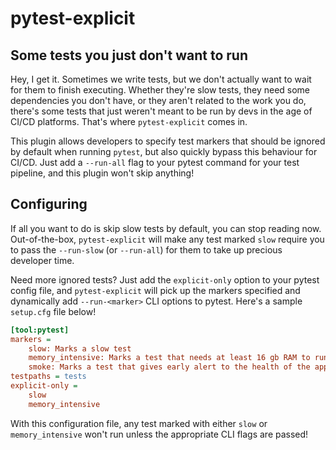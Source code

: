 # pytest-explicit

## Some tests you just don't want to run

Hey, I get it. Sometimes we write tests, but we don't actually want to wait
for them to finish executing. Whether they're slow tests, they need some
dependencies you don't have, or they aren't related to the work you
do, there's some tests that just weren't meant to be run by devs in the age
of CI/CD platforms. That's where `pytest-explicit` comes in.


This plugin allows developers to specify test markers that should be ignored
by default when running `pytest`, but also quickly bypass this behaviour
for CI/CD. Just add a `--run-all` flag to your pytest command for your test
pipeline, and this plugin won't skip anything!

## Configuring

If all you want to do is skip slow tests by default, you can stop reading
now. Out-of-the-box, `pytest-explicit` will make any test marked `slow`
require you to pass the `--run-slow` (or `--run-all`) for them to take
up precious developer time.

Need more ignored tests? Just add the `explicit-only` option to your
pytest config file, and `pytest-explicit` will pick up the markers
specified and dynamically add `--run-<marker>` CLI options to pytest. Here's
a sample `setup.cfg` file below!

```ini
[tool:pytest]
markers =
    slow: Marks a slow test
    memory_intensive: Marks a test that needs at least 16 gb RAM to run
    smoke: Marks a test that gives early alert to the health of the app
testpaths = tests
explicit-only =
    slow
    memory_intensive
```

With this configuration file, any test marked with either `slow` or
`memory_intensive` won't run unless the appropriate CLI flags are passed!
